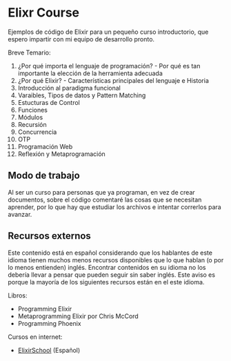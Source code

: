 # Elixr Course
Ejemplos de código de Elixir para un pequeño curso introductorio, que espero impartir con mi equipo de desarrollo pronto.

Breve Temario:

  1. ¿Por qué importa el lenguaje de programación? - Por qué es tan importante la elección de la herramienta adecuada
  2. ¿Por qué Elixir? - Características principales del lenguaje e Historia
  3. Introducción al paradigma funcional
  4. Varaibles, Tipos de datos y Pattern Matching
  5. Estucturas de Control
  8. Funciones
  7. Módulos
  8. Recursión
  9. Concurrencia
  10. OTP
  12. Programación Web
  11. Reflexión y Metaprogramación

## Modo de trabajo

Al ser un curso para personas que ya programan, en vez de crear documentos, sobre el código comentaré
las cosas que se necesitan aprender, por lo que hay que estudiar los archivos e intentar correrlos
para avanzar.

## Recursos externos

Este contenido está en español considerando que los hablantes de este idioma tienen muchos menos recursos disponibles
que lo que hablan (o por lo menos entienden) inglés. Encontrar contenidos en su idioma no los debería
llevar a pensar que pueden seguir sin saber inglés. Este aviso es porque la mayoría de los
siguientes recursos están en el este idioma.

Libros:

  -  Programming Elixir
  -  Metaprogramming Elixir por Chris McCord
  -  Programming Phoenix

Cursos en internet:

  - [ElixirSchool](https://elixirschool.com/es/) (Español)